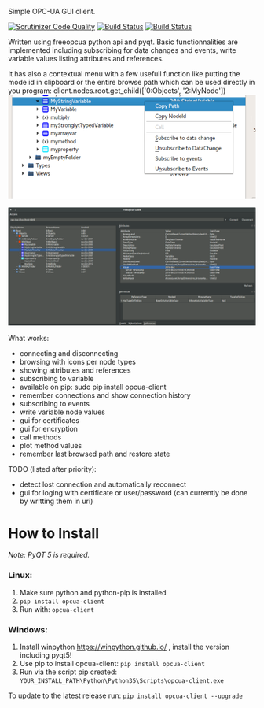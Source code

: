 Simple OPC-UA GUI client.

[![Scrutinizer Code Quality](https://scrutinizer-ci.com/g/FreeOpcUa/opcua-client-gui/badges/quality-score.png?b=master)](https://scrutinizer-ci.com/g/FreeOpcUa/opcua-client-gui/?branch=master)
[![Build Status](https://travis-ci.org/FreeOpcUa/opcua-client-gui.svg?branch=master)](https://travis-ci.org/FreeOpcUa/opcua-client-gui)
[![Build Status](https://travis-ci.org/FreeOpcUa/opcua-widgets.svg?branch=master)](https://travis-ci.org/FreeOpcUa/opcua-widgets)

Written using freeopcua python api and pyqt. Basic functionnalities are implemented including subscribing for data changes and events, write variable values listing attributes and references.

It has also a contextual menu with a few usefull function like putting the mode id in clipboard or the entire browse path which can be used directly in you program: client.nodes.root.get_child(['0:Objects', '2:MyNode'])
![Screenshot](/menu.png?raw=true "Contextual menu")


![Screenshot](/screenshot.png?raw=true "Screenshot")

What works:
* connecting and disconnecting
* browsing with icons per node types
* showing attributes and references
* subscribing to variable
* available on pip: sudo pip install opcua-client
* remember connections and show connection history
* subscribing to events
* write variable node values
* gui for certificates
* gui for encryption 
* call methods
* plot method values
* remember last browsed path and restore state

TODO (listed after priority):

* detect lost connection and automatically reconnect 
* gui for loging with certificate or user/password (can currently be done by writting them in uri)

# How to Install  

*Note: PyQT 5 is required.*

### Linux:

1. Make sure python and python-pip is installed  
2. `pip install opcua-client`  
4. Run with: `opcua-client`  
  
### Windows:  

1. Install winpython https://winpython.github.io/ , install the version including pyqt5!
3. Use pip to install opcua-client: `pip install opcua-client`  
4. Run via the script pip created: `YOUR_INSTALL_PATH\Python\Python35\Scripts\opcua-client.exe`  

To update to the latest release run: `pip install opcua-client --upgrade`

